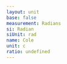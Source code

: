 ```yaml
---
layout: unit
base: false
measurement: Radians
si: Radian
siUnit: rad
name: Cole
unit: c
ratio: undefined
---
```


